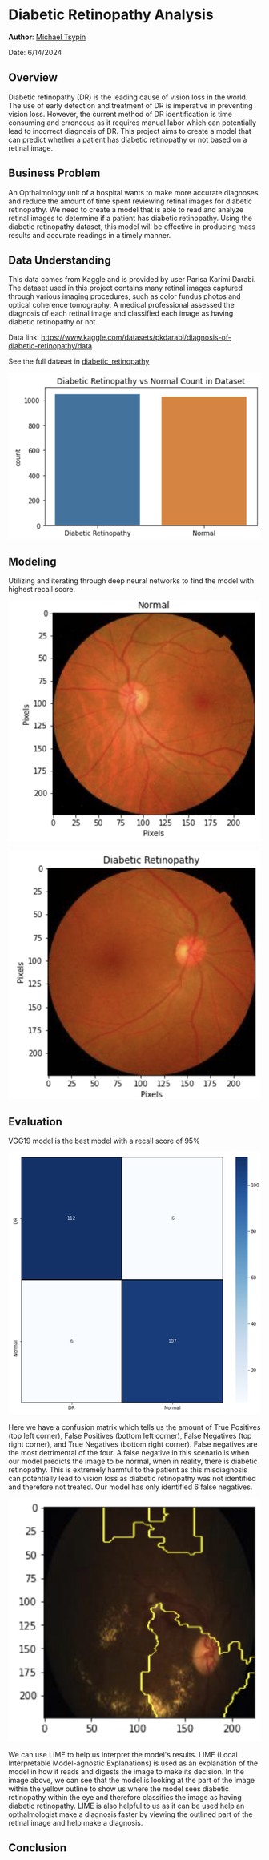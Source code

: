 # Diabetic Retinopathy Analysis

**Author**: [Michael Tsypin](email:mtsypin9@yahoo.com)

Date: 6/14/2024

## Overview

Diabetic retinopathy (DR) is the leading cause of vision loss in the world. The use of early detection and treatment of DR is imperative in preventing vision loss. However, the current method of DR identification is time consuming and erroneous as it requires manual labor which can potentially lead to incorrect diagnosis of DR. This project aims to create a model that can predict whether a patient has diabetic retinopathy or not based on a retinal image.

## Business Problem

An Opthalmology unit of a hospital wants to make more accurate diagnoses and reduce the amount of time spent reviewing retinal images for diabetic retinopathy. We need to create a model that is able to read and analyze retinal images to determine if a patient has diabetic retinopathy. Using the diabetic retinopathy dataset, this model will be effective in producing mass results and accurate readings in a timely manner.

## Data Understanding

This data comes from Kaggle and is provided by user Parisa Karimi Darabi. The dataset used in this project contains many retinal images captured through various imaging procedures, such as color fundus photos and optical coherence tomography. A medical professional assessed the diagnosis of each retinal image and classified each image as having diabetic retinopathy or not.

Data link: https://www.kaggle.com/datasets/pkdarabi/diagnosis-of-diabetic-retinopathy/data

See the full dataset in [diabetic_retinopathy](diabetic_retinopathy) 

![dr_vs_normal_count](images/dr_vs_normal_count.png)

## Modeling

Utilizing and iterating through deep neural networks to find the model with highest recall score.

![normal_image](images/normal_image.png)

![diabetic_retinopathy_image](images/diabetic_retinopathy_image.png)

## Evaluation

VGG19 model is the best model with a recall score of 95%

![confusion_matrix](images/confusion_matrix.png)

Here we have a confusion matrix which tells us the amount of True Positives (top left corner), False Positives (bottom left corner), False Negatives (top right corner), and True Negatives (bottom right corner). False negatives are the most detrimental of the four. A false negative in this scenario is when our model predicts the image to be normal, when in reality, there is diabetic retinopathy. This is extremely harmful to the patient as this misdiagnosis can potentially lead to vision loss as diabetic retinopathy was not identified and therefore not treated. Our model has only identified 6 false negatives.

![lime](images/lime.png)

We can use LIME to help us interpret the model's results. LIME (Local Interpretable Model-agnostic Explanations) is used as an explanation of the model in how it reads and digests the image to make its decision. In the image above, we can see that the model is looking at the part of the image within the yellow outline to show us where the model sees diabetic retinopathy within the eye and therefore classifies the image as having diabetic retinopathy. LIME is also helpful to us as it can be used help an opthalmologist make a diagnosis faster by viewing the outlined part of the retinal image and help make a diagnosis.

## Conclusion


